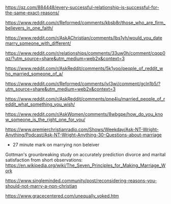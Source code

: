 https://qz.com/884448/every-successful-relationship-is-successful-for-the-same-exact-reasons/

https://www.reddit.com/r/Reformed/comments/kbsb8r/those_who_are_firm_believers_in_one_faith/

https://www.reddit.com/r/AskAChristian/comments/lbs1yh/would_you_datemarry_someone_with_different/

https://www.reddit.com/r/relationships/comments/33uw0h/comment/cqop0qz/?utm_source=share&utm_medium=web2x&context=3

https://www.reddit.com/r/AskReddit/comments/5k1yoo/people_of_reddit_who_married_someone_of_a/

https://www.reddit.com/r/Reformed/comments/jvl3wi/comment/gcln1b5/?utm_source=share&utm_medium=web2x&context=3

https://www.reddit.com/r/AskReddit/comments/pne4iu/married_people_of_reddit_what_something_you_wish/

https://www.reddit.com/r/AskWomen/comments/8wbgpe/how_do_you_know_someone_is_the_right_one_for_you/

https://www.premierchristianradio.com/Shows/Weekday/Ask-NT-Wright-Anything/Podcast/Ask-NT-Wright-Anything-30-Questions-about-marriage
- 27 minute mark on marrying non beleiver

Gottman's grounbreaking study on accurately prediction divorce and marital satisfaction from short observations:
https://en.wikipedia.org/wiki/The_Seven_Principles_for_Making_Marriage_Work

https://www.singleminded.community/post/reconsidering-reasons-you-should-not-marry-a-non-christian

https://www.gracecentered.com/unequally_yoked.htm